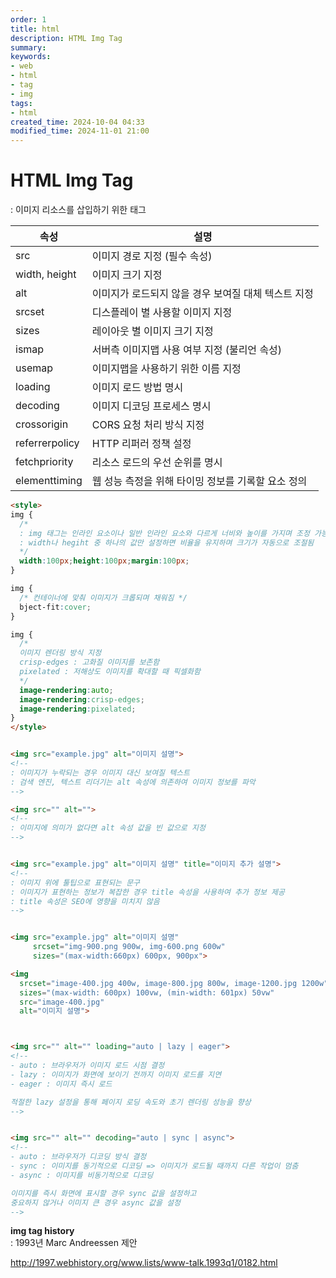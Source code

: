 ```yaml
---
order: 1
title: html
description: HTML Img Tag
summary:
keywords:
- web
- html
- tag
- img
tags:
- html
created_time: 2024-10-04 04:33
modified_time: 2024-11-01 21:00
---
```


# HTML Img Tag
: 이미지 리소스를 삽입하기 위한 태그  

속성 | 설명
---|---
src            | 이미지 경로 지정 (필수 속성)
width, height  | 이미지 크기 지정  
alt            | 이미지가 로드되지 않을 경우 보여질 대체 텍스트 지정  
srcset         | 디스플레이 별 사용할 이미지 지정
sizes          | 레이아웃 별 이미지 크기 지정
ismap          | 서버측 이미지맵 사용 여부 지정 (불리언 속성)
usemap         | 이미지맵을 사용하기 위한 이름 지정
loading        | 이미지 로드 방법 명시
decoding       | 이미지 디코딩 프로세스 명시
crossorigin    | CORS 요청 처리 방식 지정
referrerpolicy | HTTP 리퍼러 정책 설정
fetchpriority  | 리소스 로드의 우선 순위를 명시
elementtiming  | 웹 성능 측정을 위해 타이밍 정보를 기록할 요소 정의


```html
<style>
img {
  /* 
  : img 태그는 인라인 요소이나 일반 인라인 요소와 다르게 너비와 높이를 가지며 조정 가능
  : width나 hegiht 중 하나의 값만 설정하면 비율을 유지하며 크기가 자동으로 조절됨
  */
  width:100px;height:100px;margin:100px;
}

img {
  /* 컨테이너에 맞춰 이미지가 크롭되며 채워짐 */
  bject-fit:cover;
}

img {
  /* 
  이미지 렌더링 방식 지정
  crisp-edges : 고화질 이미지를 보존함
  pixelated : 저해상도 이미지를 확대할 때 픽셀화함
  */
  image-rendering:auto;
  image-rendering:crisp-edges;
  image-rendering:pixelated;
}
</style>


<img src="example.jpg" alt="이미지 설명">
<!--
: 이미지가 누락되는 경우 이미지 대신 보여질 텍스트
: 검색 엔진, 텍스트 리더기는 alt 속성에 의존하여 이미지 정보를 파악  
-->

<img src="" alt="">
<!--
: 이미지에 의미가 없다면 alt 속성 값을 빈 값으로 지정  
-->


<img src="example.jpg" alt="이미지 설명" title="이미지 추가 설명">
<!--
: 이미지 위에 툴팁으로 표현되는 문구
: 이미지가 표현하는 정보가 복잡한 경우 title 속성을 사용하여 추가 정보 제공
: title 속성은 SEO에 영향을 미치지 않음
-->


<img src="example.jpg" alt="이미지 설명"
     srcset="img-900.png 900w, img-600.png 600w"
     sizes="(max-width:660px) 600px, 900px">

<img 
  srcset="image-400.jpg 400w, image-800.jpg 800w, image-1200.jpg 1200w"
  sizes="(max-width: 600px) 100vw, (min-width: 601px) 50vw"
  src="image-400.jpg"
  alt="이미지 설명">



<img src="" alt="" loading="auto | lazy | eager">
<!--
- auto : 브라우저가 이미지 로드 시점 결정
- lazy : 이미지가 화면에 보이기 전까지 이미지 로드를 지연  
- eager : 이미지 즉시 로드 

적절한 lazy 설정을 통해 페이지 로딩 속도와 초기 렌더링 성능을 향상
-->


<img src="" alt="" decoding="auto | sync | async">
<!--
- auto : 브라우저가 디코딩 방식 결정
- sync : 이미지를 동기적으로 디코딩 => 이미지가 로드될 때까지 다른 작업이 멈춤
- async : 이미지를 비동기적으로 디코딩

이미지를 즉시 화면에 표시할 경우 sync 값을 설정하고
중요하지 않거나 이미지 큰 경우 async 값을 설정
-->
```


**img tag history**  
: 1993년 Marc Andreessen 제안  

http://1997.webhistory.org/www.lists/www-talk.1993q1/0182.html